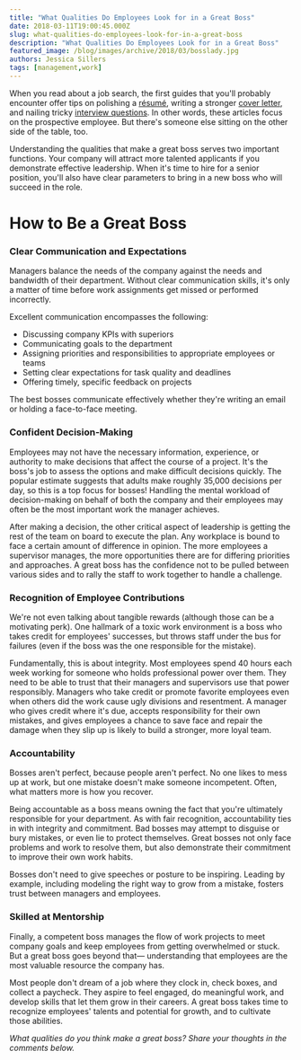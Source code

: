 ```yaml
---
title: "What Qualities Do Employees Look for in a Great Boss"
date: 2018-03-11T19:00:45.000Z
slug: what-qualities-do-employees-look-for-in-a-great-boss
description: "What Qualities Do Employees Look for in a Great Boss"
featured_image: /blog/images/archive/2018/03/bosslady.jpg
authors: Jessica Sillers
tags: [management,work]
---
```


When you read about a job search, the first guides that you'll probably encounter offer tips on polishing a [résumé](http://blog.comboink.local/resume-tips-every-stage-career/), writing a stronger [cover letter](http://blog.comboink.local/top-6-cover-letter-mistakes-avoid/), and nailing tricky [interview questions](http://blog.comboink.local/5-best-interview-questions-ask-prospective-employees/). In other words, these articles focus on the prospective employee. But there's someone else sitting on the other side of the table, too.

Understanding the qualities that make a great boss serves two important functions. Your company will attract more talented applicants if you demonstrate effective leadership. When it's time to hire for a senior position, you'll also have clear parameters to bring in a new boss who will succeed in the role.

# How to Be a Great Boss

### Clear Communication and Expectations

Managers balance the needs of the company against the needs and bandwidth of their department. Without clear communication skills, it's only a matter of time before work assignments get missed or performed incorrectly.

Excellent communication encompasses the following:

* Discussing company KPIs with superiors
* Communicating goals to the department
* Assigning priorities and responsibilities to appropriate employees or teams
* Setting clear expectations for task quality and deadlines
* Offering timely, specific feedback on projects

The best bosses communicate effectively whether they're writing an email or holding a face-to-face meeting.

### Confident Decision-Making

Employees may not have the necessary information, experience, or authority to make decisions that affect the course of a project. It's the boss's job to assess the options and make difficult decisions quickly. The popular estimate suggests that adults make roughly 35,000 decisions per day, so this is a top focus for bosses! Handling the mental workload of decision-making on behalf of both the company and their employees may often be the most important work the manager achieves.

After making a decision, the other critical aspect of leadership is getting the rest of the team on board to execute the plan. Any workplace is bound to face a certain amount of difference in opinion. The more employees a supervisor manages, the more opportunities there are for differing priorities and approaches. A great boss has the confidence not to be pulled between various sides and to rally the staff to work together to handle a challenge.

### Recognition of Employee Contributions

We're not even talking about tangible rewards (although those can be a motivating perk). One hallmark of a toxic work environment is a boss who takes credit for employees' successes, but throws staff under the bus for failures (even if the boss was the one responsible for the mistake).

Fundamentally, this is about integrity. Most employees spend 40 hours each week working for someone who holds professional power over them. They need to be able to trust that their managers and supervisors use that power responsibly. Managers who take credit or promote favorite employees even when others did the work cause ugly divisions and resentment. A manager who gives credit where it's due, accepts responsibility for their own mistakes, and gives employees a chance to save face and repair the damage when they slip up is likely to build a stronger, more loyal team.

### Accountability

Bosses aren't perfect, because people aren't perfect. No one likes to mess up at work, but one mistake doesn't make someone incompetent. Often, what matters more is how you recover.

Being accountable as a boss means owning the fact that you're ultimately responsible for your department. As with fair recognition, accountability ties in with integrity and commitment. Bad bosses may attempt to disguise or bury mistakes, or even lie to protect themselves. Great bosses not only face problems and work to resolve them, but also demonstrate their commitment to improve their own work habits.

Bosses don't need to give speeches or posture to be inspiring. Leading by example, including modeling the right way to grow from a mistake, fosters trust between managers and employees.

### Skilled at Mentorship

Finally, a competent boss manages the flow of work projects to meet company goals and keep employees from getting overwhelmed or stuck. But a great boss goes beyond that— understanding that employees are the most valuable resource the company has.

Most people don't dream of a job where they clock in, check boxes, and collect a paycheck. They aspire to feel engaged, do meaningful work, and develop skills that let them grow in their careers. A great boss takes time to recognize employees' talents and potential for growth, and to cultivate those abilities.

_What qualities do you think make a great boss? Share your thoughts in the comments below._